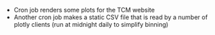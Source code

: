 

- Cron job renders some plots for the TCM website
- Another cron job makes a static CSV file that is read by a number of plotly clients (run at
midnight daily to simplify binning)



